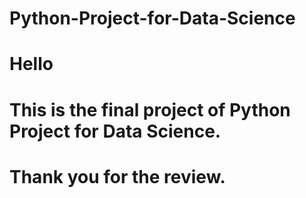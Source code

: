 # Python-Project-for-Data-Science
# Hello
# This is the final project of Python Project for Data Science.
# Thank you for the review.
